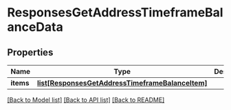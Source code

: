 # ResponsesGetAddressTimeframeBalanceData

## Properties
Name | Type | Description | Notes
------------ | ------------- | ------------- | -------------
**items** | [**list[ResponsesGetAddressTimeframeBalanceItem]**](ResponsesGetAddressTimeframeBalanceItem.md) |  | [optional] 

[[Back to Model list]](../README.md#documentation-for-models) [[Back to API list]](../README.md#documentation-for-api-endpoints) [[Back to README]](../README.md)

